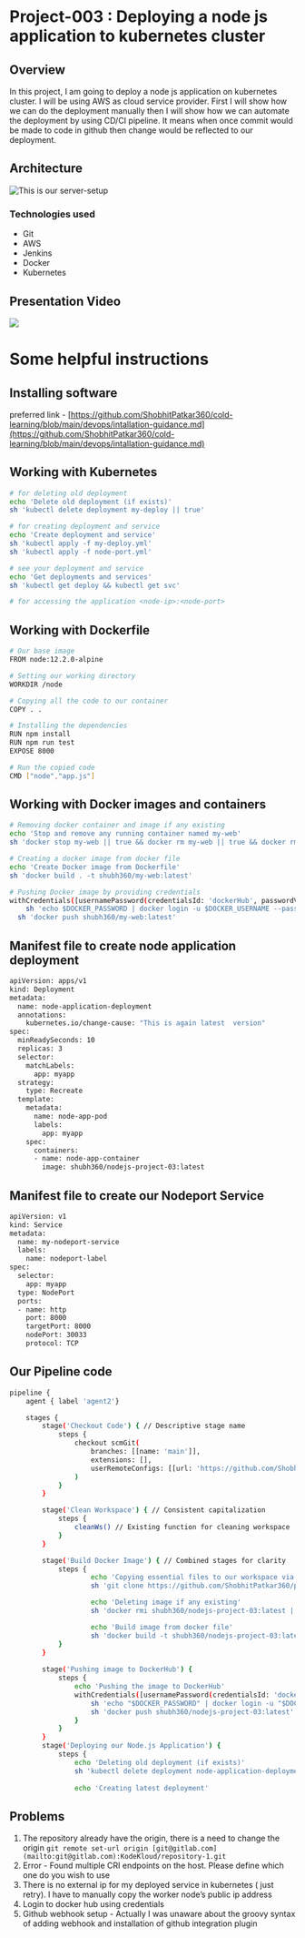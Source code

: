 # Project-003 : Deploying a node js application to kubernetes cluster

## Overview

In this project, I am going to deploy a node js application on kubernetes cluster. I will be using AWS as cloud service provider. First I will show how we can do the deployment manually then I will show how we can automate the deployment by using CD/CI pipeline. It means when once commit would be made to code in github then change would be reflected to our deployment.

## Architecture

![This is our server-setup](https://github.com/ShobhitPatkar360/cold-learning/blob/94fae9b915de54b0628b743ffa87e9ab4283edef/pic/project-003.png)

### Technologies used

- Git
- AWS
- Jenkins
- Docker
- Kubernetes

## Presentation Video

[![](https://github.com/ShobhitPatkar360/cold-learning/blob/bafcdb6483d0dce1b6340f78a151b9a96a7e1cae/pic/placeholder-001.png)](https://youtu.be/-aFbS7njlkc)

# Some helpful instructions

## Installing software

preferred link - [https://github.com/ShobhitPatkar360/cold-learning/blob/main/devops/intallation-guidance.md](https://github.com/ShobhitPatkar360/cold-learning/blob/main/devops/intallation-guidance.md) 


## Working with Kubernetes

```bash
# for deleting old deployment 
echo 'Delete old deployment (if exists)'
sh 'kubectl delete deployment my-deploy || true'

# for creating deployment and service
echo 'Create deployment and service'
sh 'kubectl apply -f my-deploy.yml'
sh 'kubectl apply -f node-port.yml'

# see your deployment and service
echo 'Get deployments and services'
sh 'kubectl get deploy && kubectl get svc'

# for accessing the application <node-ip>:<node-port>
```

## Working with Dockerfile

```bash
# Our base image
FROM node:12.2.0-alpine

# Setting our working directory
WORKDIR /node

# Copying all the code to our container
COPY . . 

# Installing the dependencies
RUN npm install
RUN npm run test
EXPOSE 8000

# Run the copied code
CMD ["node","app.js"]
```

## Working with Docker images and containers

```bash
# Removing docker container and image if any existing
echo 'Stop and remove any running container named my-web'
sh 'docker stop my-web || true && docker rm my-web || true && docker rmi my-web || true'

# Creating a docker image from docker file
echo 'Create Docker image from Dockerfile'
sh 'docker build . -t shubh360/my-web:latest'

# Pushing Docker image by providing credentials
withCredentials([usernamePassword(credentialsId: 'dockerHub', passwordVariable:'DOCKER_PASSWORD', usernameVariable: 'DOCKER_USERNAME')]) {
	sh 'echo $DOCKER_PASSWORD | docker login -u $DOCKER_USERNAME --password-stdin'
  sh 'docker push shubh360/my-web:latest'
```
## Manifest file to create node application deployment
```bash
apiVersion: apps/v1
kind: Deployment
metadata:
  name: node-application-deployment
  annotations: 
    kubernetes.io/change-cause: "This is again latest  version" 
spec:
  minReadySeconds: 10 
  replicas: 3
  selector:
    matchLabels:
      app: myapp
  strategy:
    type: Recreate
  template:
    metadata:
      name: node-app-pod
      labels:
        app: myapp
    spec:
      containers:
      - name: node-app-container
        image: shubh360/nodejs-project-03:latest
```

## Manifest file to create our Nodeport Service
```bash
apiVersion: v1
kind: Service
metadata:
  name: my-nodeport-service
  labels:
    name: nodeport-label
spec:
  selector:
    app: myapp
  type: NodePort
  ports:
  - name: http
    port: 8000
    targetPort: 8000
    nodePort: 30033 
    protocol: TCP
```

## Our Pipeline code

```bash
pipeline {
    agent { label 'agent2'}

    stages {
        stage('Checkout Code') { // Descriptive stage name
            steps {
                checkout scmGit(
                    branches: [[name: 'main']],
                    extensions: [],
                    userRemoteConfigs: [[url: 'https://github.com/ShobhitPatkar360/project-003.git']]
                )
            }
        }

        stage('Clean Workspace') { // Consistent capitalization
            steps {
                cleanWs() // Existing function for cleaning workspace
            }
        }

        stage('Build Docker Image') { // Combined stages for clarity
            steps {                
                    echo 'Copying essential files to our workspace via git clone'
                    sh 'git clone https://github.com/ShobhitPatkar360/project-003.git'

                    echo 'Deleting image if any existing'
                    sh 'docker rmi shubh360/nodejs-project-03:latest || true'

                    echo 'Build image from docker file'
                    sh 'docker build -t shubh360/nodejs-project-03:latest'                
            }
        }
        
        stage('Pushing image to DockerHub') {
            steps {
                echo 'Pushing the image to DockerHub'
                withCredentials([usernamePassword(credentialsId: 'dockerHub', passwordVariable: 'DOCKER_PASSWORD', usernameVariable: 'DOCKER_USERNAME')]) {
                    sh 'echo "$DOCKER_PASSWORD" | docker login -u "$DOCKER_USERNAME" --password-stdin'
                    sh 'docker push shubh360/nodejs-project-03:latest'
                }
            }
        }
        stage('Deploying our Node.js Application') {
            steps {
                echo 'Deleting old deployment (if exists)'
                sh 'kubectl delete deployment node-application-deployment || true'
                
                echo 'Creating latest deployment'
```
## Problems

1. The repository already have the origin, there is a need to change the origin
`git remote set-url origin [git@gitlab.com](mailto:git@gitlab.com):KodeKloud/repository-1.git`
3. Error - Found multiple CRI endpoints on the host. Please define which one do you wish to use
4. There is no external ip for my deployed service in kubernetes ( just retry). I  have to manually copy the worker node’s public ip address
5. Login to docker hub using credentials
6. Github webhook setup - Actually I was unaware about the groovy syntax of adding webhook and installation of github integration plugin
